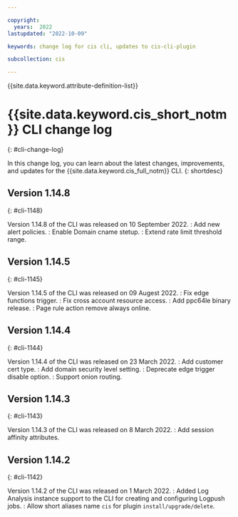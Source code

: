 ```yaml
---

copyright:
  years:  2022
lastupdated: "2022-10-09"

keywords: change log for cis cli, updates to cis-cli-plugin

subcollection: cis

---
```


{{site.data.keyword.attribute-definition-list}}


# {{site.data.keyword.cis_short_notm}} CLI change log
{: #cli-change-log}

In this change log, you can learn about the latest changes, improvements, and updates for the {{site.data.keyword.cis_full_notm}} CLI.
{: shortdesc}

## Version 1.14.8
{: #cli-1148}

Version 1.14.8 of the CLI was released on 10 September 2022.
:   Add new alert policies.
:   Enable Domain cname stetup.
:   Extend rate limit threshold range.

## Version 1.14.5
{: #cli-1145}

Version 1.14.5 of the CLI was released on 09 Augest 2022.
:   Fix edge functions trigger.
:   Fix cross account resource access.
:   Add ppc64le binary release.
:   Page rule action remove always online.

## Version 1.14.4
{: #cli-1144}

Version 1.14.4 of the CLI was released on 23 March 2022.
:   Add customer cert type.
:   Add domain security level setting.
:   Deprecate edge trigger disable option.
:   Support onion routing.

## Version 1.14.3
{: #cli-1143}

Version 1.14.3 of the CLI was released on 8 March 2022.
:   Add session affinity attributes.

## Version 1.14.2
{: #cli-1142}

Version 1.14.2 of the CLI was released on 1 March 2022.
:   Added Log Analysis instance support to the CLI for creating and configuring Logpush jobs.
:   Allow short aliases name `cis` for plugin `install/upgrade/delete`.
